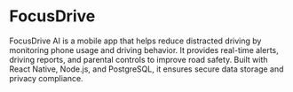 # FocusDrive
FocusDrive AI is a mobile app that helps reduce distracted driving by monitoring phone usage and driving behavior. It provides real-time alerts, driving reports, and parental controls to improve road safety. Built with React Native, Node.js, and PostgreSQL, it ensures secure data storage and privacy compliance.
